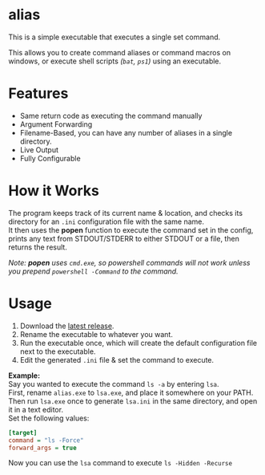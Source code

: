 # alias
This is a simple executable that executes a single set command.  

This allows you to create command aliases or command macros on windows, or execute shell scripts _(`bat`, `ps1`)_ using an executable.

# Features
- Same return code as executing the command manually
- Argument Forwarding
- Filename-Based, you can have any number of aliases in a single directory.
- Live Output
- Fully Configurable

# How it Works
The program keeps track of its current name & location, and checks its directory for an `.ini` configuration file with the same name.  
It then uses the __popen__ function to execute the command set in the config, prints any text from STDOUT/STDERR to either STDOUT or a file, then returns the result.  

_Note: __popen__ uses `cmd.exe`, so powershell commands will not work unless you prepend `powershell -Command` to the command._

# Usage
1.  Download the [latest release](https://github.com/radj307/Command-Alias/releases).
2.  Rename the executable to whatever you want.
3.  Run the executable once, which will create the default configuration file next to the executable.
4.  Edit the generated `.ini` file & set the command to execute.

__Example:__  
Say you wanted to execute the command `ls -a` by entering `lsa`.  
First, rename `alias.exe` to `lsa.exe`, and place it somewhere on your PATH.  
Then run `lsa.exe` once to generate `lsa.ini` in the same directory, and open it in a text editor.  
Set the following values:  
```ini
[target]
command = "ls -Force"
forward_args = true
```
Now you can use the `lsa` command to execute `ls -Hidden -Recurse`
